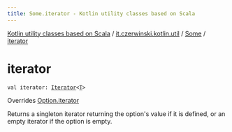 ```yaml
---
title: Some.iterator - Kotlin utility classes based on Scala
---
```


[Kotlin utility classes based on Scala](../../index.html) / [it.czerwinski.kotlin.util](../index.html) / [Some](index.html) / [iterator](./iterator.html)

# iterator

`val iterator: `[`Iterator`](https://kotlinlang.org/api/latest/jvm/stdlib/kotlin.collections/-iterator/index.html)`<`[`T`](index.html#T)`>`

Overrides [Option.iterator](../-option/iterator.html)

Returns a singleton iterator returning the option's value if it is defined,
or an empty iterator if the option is empty.

